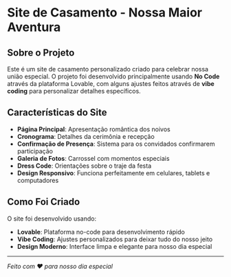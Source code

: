 # Site de Casamento - Nossa Maior Aventura

## Sobre o Projeto

Este é um site de casamento personalizado criado para celebrar nossa união especial. O projeto foi desenvolvido principalmente usando **No Code** através da plataforma Lovable, com alguns ajustes feitos através de **vibe coding** para personalizar detalhes específicos.

## Características do Site

- **Página Principal**: Apresentação romântica dos noivos
- **Cronograma**: Detalhes da cerimônia e recepção
- **Confirmação de Presença**: Sistema para os convidados confirmarem participação
- **Galeria de Fotos**: Carrossel com momentos especiais
- **Dress Code**: Orientações sobre o traje da festa
- **Design Responsivo**: Funciona perfeitamente em celulares, tablets e computadores

## Como Foi Criado

O site foi desenvolvido usando:

- **Lovable**: Plataforma no-code para desenvolvimento rápido
- **Vibe Coding**: Ajustes personalizados para deixar tudo do nosso jeito
- **Design Moderno**: Interface limpa e elegante para nosso dia especial

---

*Feito com ❤️ para nosso dia especial*
